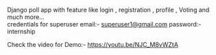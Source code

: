 Django poll app 
with feature like login , registration , profile , Voting and much more...
<br>
credentials for superuser
email:-    superuser1@gmail.com
password:-  internship

Check the video for Demo:- https://youtu.be/NJC_M8vWZtA
